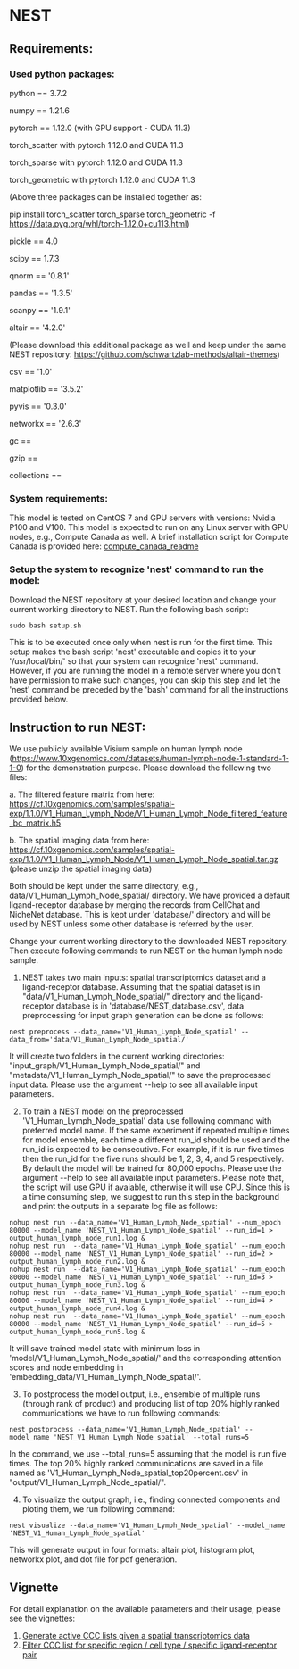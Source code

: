 
# NEST
## Requirements:

###   Used python packages:

python == 3.7.2

numpy == 1.21.6

pytorch == 1.12.0 (with GPU support - CUDA 11.3)

torch_scatter with pytorch 1.12.0 and CUDA 11.3

torch_sparse with pytorch 1.12.0 and CUDA 11.3

torch_geometric with pytorch 1.12.0 and CUDA 11.3

(Above three packages can be installed together as: 

pip install torch_scatter torch_sparse torch_geometric -f https://data.pyg.org/whl/torch-1.12.0+cu113.html)

pickle == 4.0

scipy == 1.7.3

qnorm == '0.8.1'

pandas == '1.3.5'

scanpy == '1.9.1'

altair == '4.2.0'

(Please download this additional package as well and keep under the same NEST repository: https://github.com/schwartzlab-methods/altair-themes)

csv == '1.0'

matplotlib ==  '3.5.2'

pyvis == '0.3.0'

networkx == '2.6.3'

gc == 

gzip ==

collections ==

###   System requirements: 
This model is tested on CentOS 7 and GPU servers with versions: Nvidia P100 and V100. This model is expected to run on any Linux server with GPU nodes, e.g., Compute Canada as well. A brief installation script for Compute Canada is provided here: [compute_canada_readme](compute_canada_readme.md)
  
### Setup the system to recognize 'nest' command to run the model:

Download the NEST repository at your desired location and change your current working directory to NEST. Run the following bash script: 
````
sudo bash setup.sh
````
This is to be executed once only when nest is run for the first time. This setup makes the bash script 'nest' executable and copies it to your '/usr/local/bin/' so that your system can recognize 'nest' command. However, if you are running the model in a remote server where you don't have permission to make such changes, you can skip this step and let the 'nest' command be preceded by the 'bash' command for all the instructions provided below. 

## Instruction to run NEST:

We use publicly available Visium sample on human lymph node (https://www.10xgenomics.com/datasets/human-lymph-node-1-standard-1-1-0) for the demonstration purpose. Please download the following two files:

a. The filtered feature matrix from here: https://cf.10xgenomics.com/samples/spatial-exp/1.1.0/V1_Human_Lymph_Node/V1_Human_Lymph_Node_filtered_feature_bc_matrix.h5

b. The spatial imaging data from here: https://cf.10xgenomics.com/samples/spatial-exp/1.1.0/V1_Human_Lymph_Node/V1_Human_Lymph_Node_spatial.tar.gz (please unzip the spatial imaging data)

Both should be kept under the same directory, e.g., data/V1_Human_Lymph_Node_spatial/ directory. We have provided a default ligand-receptor database by merging the records from CellChat and NicheNet database. This is kept under 'database/' directory and will be used by NEST unless some other database is referred by the user.   

Change your current working directory to the downloaded NEST repository. Then execute following commands to run NEST on the human lymph node sample. 
   
1. NEST takes two main inputs: spatial transcriptomics dataset and a ligand-receptor database. Assuming that the spatial dataset is in "data/V1_Human_Lymph_Node_spatial/" directory and the ligand-receptor database is in 'database/NEST_database.csv', data preprocessing for input graph generation can be done as follows:
````
nest preprocess --data_name='V1_Human_Lymph_Node_spatial' --data_from='data/V1_Human_Lymph_Node_spatial/'
````
It will create two folders in the current working directories: "input_graph/V1_Human_Lymph_Node_spatial/" and "metadata/V1_Human_Lymph_Node_spatial/" to save the preprocessed input data. Please use the argument --help to see all available input parameters.  

2. To train a NEST model on the preprocessed 'V1_Human_Lymph_Node_spatial' data use following command with preferred model name. If the same experiment if repeated multiple times for model ensemble, each time a different run_id should be used and the run_id is expected to be consecutive. For example, if it is run five times then the run_id for the five runs should be 1, 2, 3, 4, and 5 respectively. By default the model will be trained for 80,000 epochs. Please use the argument --help to see all available input parameters. Please note that, the script will use GPU if avaiable, otherwise it will use CPU. Since this is a time consuming step, we suggest to run this step in the background and print the outputs in a separate log file as follows:

````
nohup nest run --data_name='V1_Human_Lymph_Node_spatial' --num_epoch 80000 --model_name 'NEST_V1_Human_Lymph_Node_spatial' --run_id=1 > output_human_lymph_node_run1.log &
nohup nest run  --data_name='V1_Human_Lymph_Node_spatial' --num_epoch 80000 --model_name 'NEST_V1_Human_Lymph_Node_spatial' --run_id=2 > output_human_lymph_node_run2.log &
nohup nest run  --data_name='V1_Human_Lymph_Node_spatial' --num_epoch 80000 --model_name 'NEST_V1_Human_Lymph_Node_spatial' --run_id=3 > output_human_lymph_node_run3.log &
nohup nest run  --data_name='V1_Human_Lymph_Node_spatial' --num_epoch 80000 --model_name 'NEST_V1_Human_Lymph_Node_spatial' --run_id=4 > output_human_lymph_node_run4.log &
nohup nest run  --data_name='V1_Human_Lymph_Node_spatial' --num_epoch 80000 --model_name 'NEST_V1_Human_Lymph_Node_spatial' --run_id=5 > output_human_lymph_node_run5.log &
````

  It will save trained model state with minimum loss in 'model/V1_Human_Lymph_Node_spatial/' and the corresponding attention scores and node embedding in 'embedding_data/V1_Human_Lymph_Node_spatial/'.   

3. To postprocess the model output, i.e., ensemble of multiple runs (through rank of product) and producing list of top 20% highly ranked communications we have to run following commands:

````
nest postprocess --data_name='V1_Human_Lymph_Node_spatial' --model_name 'NEST_V1_Human_Lymph_Node_spatial' --total_runs=5 
````

  In the command, we use --total_runs=5 assuming that the model is run five times. The top 20% highly ranked communications are saved in a file named as 'V1_Human_Lymph_Node_spatial_top20percent.csv' in "output/V1_Human_Lymph_Node_spatial/".  

4. To visualize the output graph, i.e., finding connected components and ploting them, we run following command:

````
nest visualize --data_name='V1_Human_Lymph_Node_spatial' --model_name 'NEST_V1_Human_Lymph_Node_spatial'
````

  This will generate output in four formats: altair plot, histogram plot, networkx plot, and dot file for pdf generation. 

## Vignette
For detail explanation on the available parameters and their usage, please see the vignettes:

1. [Generate active CCC lists given a spatial transcriptomics data](vignette/workflow.md)
2. [Filter CCC list for specific region / cell type / specific ligand-receptor pair](vignette/filter_ccc_list_for_type_region.html)
   
    
